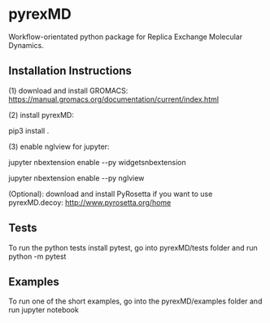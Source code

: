 pyrexMD
=======

Workflow-orientated python package for Replica Exchange Molecular Dynamics.

## Installation Instructions

(1) download and install GROMACS:
https://manual.gromacs.org/documentation/current/index.html


(2) install pyrexMD:

pip3 install .


(3) enable nglview for jupyter:

jupyter nbextension enable --py widgetsnbextension

jupyter nbextension enable --py nglview


(Optional): download and install PyRosetta if you want to use pyrexMD.decoy:
http://www.pyrosetta.org/home


## Tests
To run the python tests install pytest, go into pyrexMD/tests folder and run python -m pytest

## Examples
To run one of the short examples, go into the pyrexMD/examples folder and run jupyter notebook
